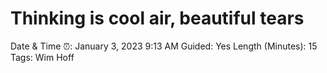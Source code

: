 # Thinking is cool air, beautiful tears

Date & Time ⏰: January 3, 2023 9:13 AM
Guided: Yes
Length (Minutes): 15
Tags: Wim Hoff